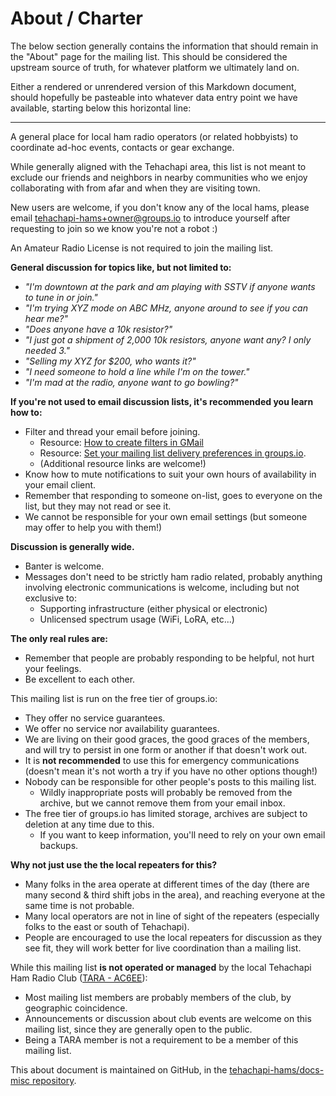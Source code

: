 # About / Charter

The below section generally contains the information that should remain in the "About" page for the mailing list. This should be considered the upstream source of truth, for whatever platform we ultimately land on.

Either a rendered or unrendered version of this Markdown document, should hopefully be pasteable into whatever data entry point we have available, starting below this horizontal line:

***

A general place for local ham radio operators (or related hobbyists) to coordinate ad-hoc events, contacts or gear exchange.

While generally aligned with the Tehachapi area, this list is not meant to exclude our friends and neighbors in nearby communities who we enjoy collaborating with from afar and when they are visiting town.

New users are welcome, if you don't know any of the local hams, please email [tehachapi-hams+owner@groups.io](mailto:tehachapi-hams+owner@groups.io) to introduce yourself after requesting to join so we know you're not a robot :)

An Amateur Radio License is not required to join the mailing list.

**General discussion for topics like, but not limited to:**

- *"I'm downtown at the park and am playing with SSTV if anyone wants to tune in or join."*
- *"I'm trying XYZ mode on ABC MHz, anyone around to see if you can hear me?"*
- *"Does anyone have a 10k resistor?"*
- *"I just got a shipment of 2,000 10k resistors, anyone want any? I only needed 3."*
- *"Selling my XYZ for $200, who wants it?"*
- *"I need someone to hold a line while I'm on the tower."*
- *"I'm mad at the radio, anyone want to go bowling?"*

**If you're not used to email discussion lists, it's recommended you learn how to:**

- Filter and thread your email before joining.
  - Resource: [How to create filters in GMail](https://support.google.com/mail/answer/6579?hl=en)
  - Resource: [Set your mailing list delivery preferences in groups.io](https://groups.io/helpcenter/membersmanual/1/controlling-your-email-subscription-preferences/email-delivery).
  - (Additional resource links are welcome!)
- Know how to mute notifications to suit your own hours of availability in your email client.
- Remember that responding to someone on-list, goes to everyone on the list, but they may not read or see it.
- We cannot be responsible for your own email settings (but someone may offer to help you with them!)

**Discussion is generally wide.**

- Banter is welcome.
- Messages don't need to be strictly ham radio related, probably anything involving electronic communications is welcome, including but not exclusive to:
  - Supporting infrastructure (either physical or electronic)
  - Unlicensed spectrum usage (WiFi, LoRA, etc...)

**The only real rules are:**

- Remember that people are probably responding to be helpful, not hurt your feelings.
- Be excellent to each other.

This mailing list is run on the free tier of groups.io:

- They offer no service guarantees.
- We offer no service nor availability guarantees.
- We are living on their good graces, the good graces of the members, and will try to persist in one form or another if that doesn't work out.
- It is **not recommended** to use this for emergency communications (doesn't mean it's not worth a try if you have no other options though!)
- Nobody can be responsible for other people's posts to this mailing list.
  - Wildly inappropriate posts will probably be removed from the archive, but we cannot remove them from your email inbox.
- The free tier of groups.io has limited storage, archives are subject to deletion at any time due to this.
  - If you want to keep information, you'll need to rely on your own email backups.

**Why not just use the the local repeaters for this?**

- Many folks in the area operate at different times of the day (there are many second & third shift jobs in the area), and reaching everyone at the same time is not probable.
- Many local operators are not in line of sight of the repeaters (especially folks to the east or south of Tehachapi).
- People are encouraged to use the local repeaters for discussion as they see fit, they will work better for live coordination than a mailing list.

While this mailing list **is not operated or managed** by the local Tehachapi Ham Radio Club ([TARA - AC6EE](https://ac6ee.org/)):

- Most mailing list members are probably members of the club, by geographic coincidence.
- Announcements or discussion about club events are welcome on this mailing list, since they are generally open to the public.
- Being a TARA member is not a requirement to be a member of this mailing list.

This about document is maintained on GitHub, in the [tehachapi-hams/docs-misc repository](https://github.com/tehachapi-hams/docs-misc).